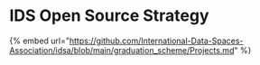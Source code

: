 # IDS Open Source Strategy



{% embed url="https://github.com/International-Data-Spaces-Association/idsa/blob/main/graduation_scheme/Projects.md" %}
